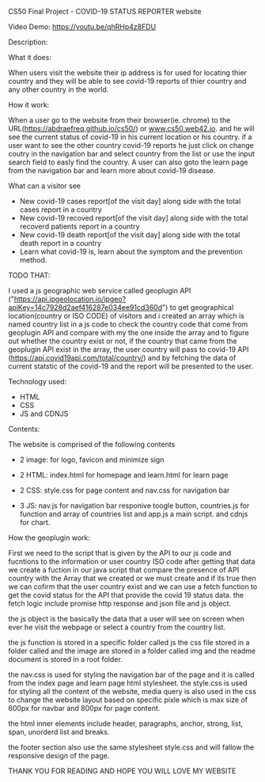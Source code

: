 CS50 Final Project - COVID-19 STATUS REPORTER website

Video Demo:  https://youtu.be/qhRHp4z8FDU

Description:

What it does:

When users visit the website their ip address is for used for locating thier country and they will be able to see covid-19 reports of thier country and any other country in the world.


How it work:

When a user go to the website from their browser(ie. chrome) to the URL(https://abdraefreq.github.io/cs50/) or www.cs50.web42.io. and he will see the current status of covid-19 in his current location or his country. if a user want to see the other country covid-19 reports he just click on change coutry in the navigation bar and select country from the list or use the input search field to easly find the country. A user can also goto the learn page from the navigation bar and learn more about covid-19 disease.

What can a visitor see

- New covid-19 cases report[of the visit day] along side with the total cases report in a country
- New covid-19 recoved report[of the visit day] along side with the total recoverd patients report in a country
- New covid-19 death report[of the visit day] along side with the total death report in a country
- Learn what covid-19 is, learn about the symptom and the prevention method.


TODO THAT:

 I used a js geographic web service called geoplugin API 
("https://api.ipgeolocation.io/ipgeo?apiKey=14c7928d2aef416287e034ee91cd360d") to get geographical location(country or ISO CODE) of visitors and i created an array which is named country list in a js code to check the country code that come from geoplugin API and compare with my the one inside the array and to figure out whether the country exist or not, if the country that came from the geoplugin API exist in the array, the user country will pass to covid-19 API (https://api.covid19api.com/total/country/) and by fetching the data of current statstic of the covid-19 and the report will be presented to the user.

Technology used: 

- HTML
- CSS
- JS and CDNJS

Contents:

The website is comprised of the following contents

- 2 image: for logo, favicon and minimize sign

- 2 HTML: index.html for homepage and learn.html for learn page

- 2 CSS: style.css for page content and nav.css for navigation bar  

- 3 JS: nav.js for navigation bar responive toogle button, countries.js for function and array of countries list and app.js a main script. and cdnjs for chart.


How the geoplugin work:

First we need to the script that is given by the API to our js code and fucntions to the information or user country ISO code after getting that data we create a fuction in our java script that compare the presence of API country with the Array that we created or we must create and if its true then we can cofirm that the user country exist and we can use a fetch function to get the covid status for the API that provide the covid 19 status data.
the fetch logic include promise http response and json file and js object.

the js object is the basically the data that a user will see on screen when ever he visit the webpage or select a country from the country list. 

the js function is stored in a specific folder called js the css file stored in a folder called and the image are stored in a folder called img and the readme document is stored in a root folder.

the nav.css is used for styling the navigation bar of the page and it is called from the index page and learn page html stylesheet. 
the style.css is used for styling all the content of the website, media query is also used in the css to change the website layout based on specific pixle which is max size of 600px for navbar and 800px for page content.

the html inner elements include header, paragraphs, anchor, strong, list, span, unorderd list and breaks.

the footer section also use the same stylesheet style.css and will fallow the responsive design of the page.





THANK YOU FOR READING AND HOPE YOU WILL LOVE MY WEBSITE 

